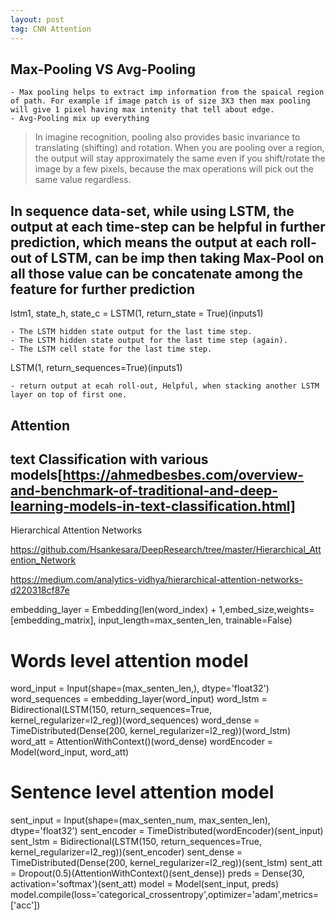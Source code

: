 ```yaml
---
layout: post
tag: CNN Attention
---
```




## Max-Pooling VS Avg-Pooling
	- Max pooling helps to extract imp information from the spaical region of path. For example if image patch is of size 3X3 then max pooling will give 1 pixel having max intenity that tell about edge.
	- Avg-Pooling mix up everything


> In imagine recognition, pooling also provides basic invariance to translating (shifting) and rotation. When you are pooling over a region, the output will stay approximately the same even if you shift/rotate the image by a few pixels, because the max operations will pick out the same value regardless.

## In sequence data-set, while using LSTM, the output at each time-step can be helpful in further prediction, which means the output at each roll-out of LSTM, can be imp then taking Max-Pool on all those value can be concatenate among the feature for further prediction




lstm1, state_h, state_c = LSTM(1, return_state = True)(inputs1) 


    - The LSTM hidden state output for the last time step.
    - The LSTM hidden state output for the last time step (again).
    - The LSTM cell state for the last time step.


 LSTM(1, return_sequences=True)(inputs1)

 	- return output at ecah roll-out, Helpful, when stacking another LSTM layer on top of first one.




## Attention

## text Classification with various models[https://ahmedbesbes.com/overview-and-benchmark-of-traditional-and-deep-learning-models-in-text-classification.html]

Hierarchical Attention Networks 

https://github.com/Hsankesara/DeepResearch/tree/master/Hierarchical_Attention_Network

https://medium.com/analytics-vidhya/hierarchical-attention-networks-d220318cf87e


embedding_layer = Embedding(len(word_index) + 1,embed_size,weights=[embedding_matrix], input_length=max_senten_len, trainable=False)

# Words level attention model
word_input = Input(shape=(max_senten_len,), dtype='float32')
word_sequences = embedding_layer(word_input)
word_lstm = Bidirectional(LSTM(150, return_sequences=True, kernel_regularizer=l2_reg))(word_sequences)
word_dense = TimeDistributed(Dense(200, kernel_regularizer=l2_reg))(word_lstm)
word_att = AttentionWithContext()(word_dense)
wordEncoder = Model(word_input, word_att)

# Sentence level attention model
sent_input = Input(shape=(max_senten_num, max_senten_len), dtype='float32')
sent_encoder = TimeDistributed(wordEncoder)(sent_input)
sent_lstm = Bidirectional(LSTM(150, return_sequences=True, kernel_regularizer=l2_reg))(sent_encoder)
sent_dense = TimeDistributed(Dense(200, kernel_regularizer=l2_reg))(sent_lstm)
sent_att = Dropout(0.5)(AttentionWithContext()(sent_dense))
preds = Dense(30, activation='softmax')(sent_att)
model = Model(sent_input, preds)
model.compile(loss='categorical_crossentropy',optimizer='adam',metrics=['acc'])